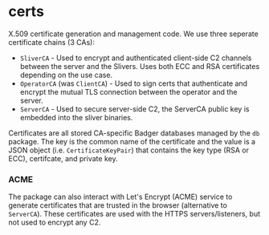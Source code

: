 certs
======

X.509 certificate generation and management code. We use three seperate certificate chains (3 CAs):

 * `SliverCA` - Used to encrypt and authenticated client-side C2 channels between the server and the Slivers. Uses both ECC and RSA certificates depending on the use case.
 * `OperatorCA` (was `ClientCA`) - Used to sign certs that authenticate and encrypt the mutual TLS connection between the operator and the server.
 * `ServerCA` - Used to secure server-side C2, the ServerCA public key is embedded into the sliver binaries.

Certificates are all stored CA-specific Badger databases managed by the `db` package. The key is the common name of the certificate and the value is a JSON object (i.e. `CertificateKeyPair`) that contains the key type (RSA or ECC), certifcate, and private key.

### ACME

The package can also interact with Let's Encrypt (ACME) service to generate certificates that are trusted in the browser (alternative to `ServerCA`). These certificates are used with the HTTPS servers/listeners, but not used to encrypt any C2.
